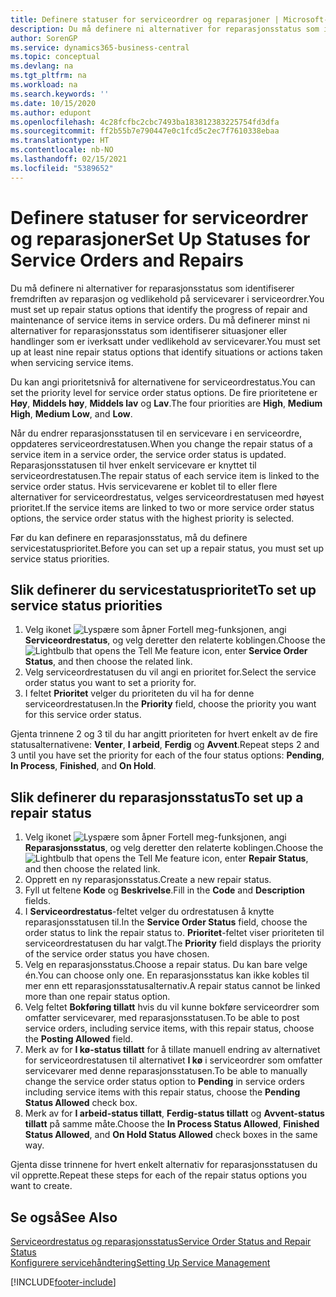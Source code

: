 ```yaml
---
title: Definere statuser for serviceordrer og reparasjoner | Microsoft-dokumentasjon
description: Du må definere ni alternativer for reparasjonsstatus som identifiserer fremdriften av reparasjon og vedlikehold på servicevarer i serviceordrer.
author: SorenGP
ms.service: dynamics365-business-central
ms.topic: conceptual
ms.devlang: na
ms.tgt_pltfrm: na
ms.workload: na
ms.search.keywords: ''
ms.date: 10/15/2020
ms.author: edupont
ms.openlocfilehash: 4c28fcfbc2cbc7493ba183812383225754fd3dfa
ms.sourcegitcommit: ff2b55b7e790447e0c1fcd5c2ec7f7610338ebaa
ms.translationtype: HT
ms.contentlocale: nb-NO
ms.lasthandoff: 02/15/2021
ms.locfileid: "5389652"
---
```

# <a name="set-up-statuses-for-service-orders-and-repairs"></a><span data-ttu-id="f9c53-103">Definere statuser for serviceordrer og reparasjoner</span><span class="sxs-lookup"><span data-stu-id="f9c53-103">Set Up Statuses for Service Orders and Repairs</span></span>

<span data-ttu-id="f9c53-104">Du må definere ni alternativer for reparasjonsstatus som identifiserer fremdriften av reparasjon og vedlikehold på servicevarer i serviceordrer.</span><span class="sxs-lookup"><span data-stu-id="f9c53-104">You must set up repair status options that identify the progress of repair and maintenance of service items in service orders.</span></span> <span data-ttu-id="f9c53-105">Du må definerer minst ni alternativer for reparasjonsstatus som identifiserer situasjoner eller handlinger som er iverksatt under vedlikehold av servicevarer.</span><span class="sxs-lookup"><span data-stu-id="f9c53-105">You must set up at least nine repair status options that identify situations or actions taken when servicing service items.</span></span>  

<span data-ttu-id="f9c53-106">Du kan angi prioritetsnivå for alternativene for serviceordrestatus.</span><span class="sxs-lookup"><span data-stu-id="f9c53-106">You can set the priority level for service order status options.</span></span> <span data-ttu-id="f9c53-107">De fire prioritetene er **Høy**, **Middels høy**, **Middels lav** og **Lav**.</span><span class="sxs-lookup"><span data-stu-id="f9c53-107">The four priorities are **High**, **Medium High**, **Medium Low**, and **Low**.</span></span>  

<span data-ttu-id="f9c53-108">Når du endrer reparasjonsstatusen til en servicevare i en serviceordre, oppdateres serviceordrestatusen.</span><span class="sxs-lookup"><span data-stu-id="f9c53-108">When you change the repair status of a service item in a service order, the service order status is updated.</span></span> <span data-ttu-id="f9c53-109">Reparasjonsstatusen til hver enkelt servicevare er knyttet til serviceordrestatusen.</span><span class="sxs-lookup"><span data-stu-id="f9c53-109">The repair status of each service item is linked to the service order status.</span></span> <span data-ttu-id="f9c53-110">Hvis servicevarene er koblet til to eller flere alternativer for serviceordrestatus, velges serviceordrestatusen med høyest prioritet.</span><span class="sxs-lookup"><span data-stu-id="f9c53-110">If the service items are linked to two or more service order status options, the service order status with the highest priority is selected.</span></span>  

<span data-ttu-id="f9c53-111">Før du kan definere en reparasjonsstatus, må du definere servicestatusprioritet.</span><span class="sxs-lookup"><span data-stu-id="f9c53-111">Before you can set up a repair status, you must set up service status priorities.</span></span>

## <a name="to-set-up-service-status-priorities"></a><span data-ttu-id="f9c53-112">Slik definerer du servicestatusprioritet</span><span class="sxs-lookup"><span data-stu-id="f9c53-112">To set up service status priorities</span></span>

1. <span data-ttu-id="f9c53-113">Velg ikonet ![Lyspære som åpner Fortell meg-funksjonen](media/ui-search/search_small.png "Fortell hva du vil gjøre"), angi **Serviceordrestatus**, og velg deretter den relaterte koblingen.</span><span class="sxs-lookup"><span data-stu-id="f9c53-113">Choose the ![Lightbulb that opens the Tell Me feature](media/ui-search/search_small.png "Tell me what you want to do") icon, enter **Service Order Status**, and then choose the related link.</span></span>  
2. <span data-ttu-id="f9c53-114">Velg serviceordrestatusen du vil angi en prioritet for.</span><span class="sxs-lookup"><span data-stu-id="f9c53-114">Select the service order status you want to set a priority for.</span></span>  
3. <span data-ttu-id="f9c53-115">I feltet **Prioritet** velger du prioriteten du vil ha for denne serviceordrestatusen.</span><span class="sxs-lookup"><span data-stu-id="f9c53-115">In the **Priority** field, choose the priority you want for this service order status.</span></span>  

<span data-ttu-id="f9c53-116">Gjenta trinnene 2 og 3 til du har angitt prioriteten for hvert enkelt av de fire statusalternativene: **Venter**, **I arbeid**, **Ferdig** og **Avvent**.</span><span class="sxs-lookup"><span data-stu-id="f9c53-116">Repeat steps 2 and 3 until you have set the priority for each of the four status options: **Pending**, **In Process**, **Finished**, and **On Hold**.</span></span>  

## <a name="to-set-up-a-repair-status"></a><span data-ttu-id="f9c53-117">Slik definerer du reparasjonsstatus</span><span class="sxs-lookup"><span data-stu-id="f9c53-117">To set up a repair status</span></span>

1. <span data-ttu-id="f9c53-118">Velg ikonet ![Lyspære som åpner Fortell meg-funksjonen](media/ui-search/search_small.png "Fortell hva du vil gjøre"), angi **Reparasjonsstatus**, og velg deretter den relaterte koblingen.</span><span class="sxs-lookup"><span data-stu-id="f9c53-118">Choose the ![Lightbulb that opens the Tell Me feature](media/ui-search/search_small.png "Tell me what you want to do") icon, enter **Repair Status**, and then choose the related link.</span></span>
2. <span data-ttu-id="f9c53-119">Opprett en ny reparasjonsstatus.</span><span class="sxs-lookup"><span data-stu-id="f9c53-119">Create a new repair status.</span></span>  
3. <span data-ttu-id="f9c53-120">Fyll ut feltene **Kode** og **Beskrivelse**.</span><span class="sxs-lookup"><span data-stu-id="f9c53-120">Fill in the **Code** and **Description** fields.</span></span>  
4. <span data-ttu-id="f9c53-121">I **Serviceordrestatus**-feltet velger du ordrestatusen å knytte reparasjonsstatusen til.</span><span class="sxs-lookup"><span data-stu-id="f9c53-121">In the **Service Order Status** field, choose the order status to link the repair status to.</span></span> <span data-ttu-id="f9c53-122">**Prioritet**-feltet viser prioriteten til serviceordrestatusen du har valgt.</span><span class="sxs-lookup"><span data-stu-id="f9c53-122">The **Priority** field displays the priority of the service order status you have chosen.</span></span>  
5. <span data-ttu-id="f9c53-123">Velg en reparasjonsstatus.</span><span class="sxs-lookup"><span data-stu-id="f9c53-123">Choose a repair status.</span></span> <span data-ttu-id="f9c53-124">Du kan bare velge én.</span><span class="sxs-lookup"><span data-stu-id="f9c53-124">You can choose only one.</span></span> <span data-ttu-id="f9c53-125">En reparasjonsstatus kan ikke kobles til mer enn ett reparasjonsstatusalternativ.</span><span class="sxs-lookup"><span data-stu-id="f9c53-125">A repair status cannot be linked more than one repair status option.</span></span>  
6. <span data-ttu-id="f9c53-126">Velg feltet **Bokføring tillatt** hvis du vil kunne bokføre serviceordrer som omfatter servicevarer, med reparasjonsstatusen.</span><span class="sxs-lookup"><span data-stu-id="f9c53-126">To be able to post service orders, including service items, with this repair status, choose the **Posting Allowed** field.</span></span>  
7. <span data-ttu-id="f9c53-127">Merk av for **I kø-status tillatt** for å tillate manuell endring av alternativet for serviceordrestatusen til alternativet **I kø** i serviceordrer som omfatter servicevarer med denne reparasjonsstatusen.</span><span class="sxs-lookup"><span data-stu-id="f9c53-127">To be able to manually change the service order status option to **Pending** in service orders including service items with this repair status, choose the **Pending Status Allowed** check box.</span></span>  
8. <span data-ttu-id="f9c53-128">Merk av for **I arbeid-status tillatt**, **Ferdig-status tillatt** og **Avvent-status tillatt** på samme måte.</span><span class="sxs-lookup"><span data-stu-id="f9c53-128">Choose the **In Process Status Allowed**, **Finished Status Allowed**, and **On Hold Status Allowed** check boxes in the same way.</span></span>

<span data-ttu-id="f9c53-129">Gjenta disse trinnene for hvert enkelt alternativ for reparasjonsstatusen du vil opprette.</span><span class="sxs-lookup"><span data-stu-id="f9c53-129">Repeat these steps for each of the repair status options you want to create.</span></span>

## <a name="see-also"></a><span data-ttu-id="f9c53-130">Se også</span><span class="sxs-lookup"><span data-stu-id="f9c53-130">See Also</span></span>

[<span data-ttu-id="f9c53-131">Serviceordrestatus og reparasjonsstatus</span><span class="sxs-lookup"><span data-stu-id="f9c53-131">Service Order Status and Repair Status</span></span>](service-service-order-status-and-repair-status.md)  
[<span data-ttu-id="f9c53-132">Konfigurere servicehåndtering</span><span class="sxs-lookup"><span data-stu-id="f9c53-132">Setting Up Service Management</span></span>](service-setup-service.md)  


[!INCLUDE[footer-include](includes/footer-banner.md)]